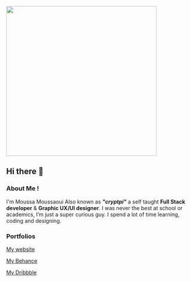 <img src="https://media.giphy.com/media/ZVik7pBtu9dNS/giphy.gif" width="400">

## Hi there 👋

### About Me !
I'm Moussa Moussaoui Also known as _**"cryptpi"**_  a self taught **Full Stack developer** & **Graphic UX/UI designer**. I was never the best at school or academics, I’m just a super curious guy. I spend a lot of time learning, coding and designing.


### Portfolios 

[My website](https://www.cryptpi.com/)

[My Behance](https://www.behance.net/cryptpi)

[My Dribbble](https://www.dribbble.com/cryptpi)
